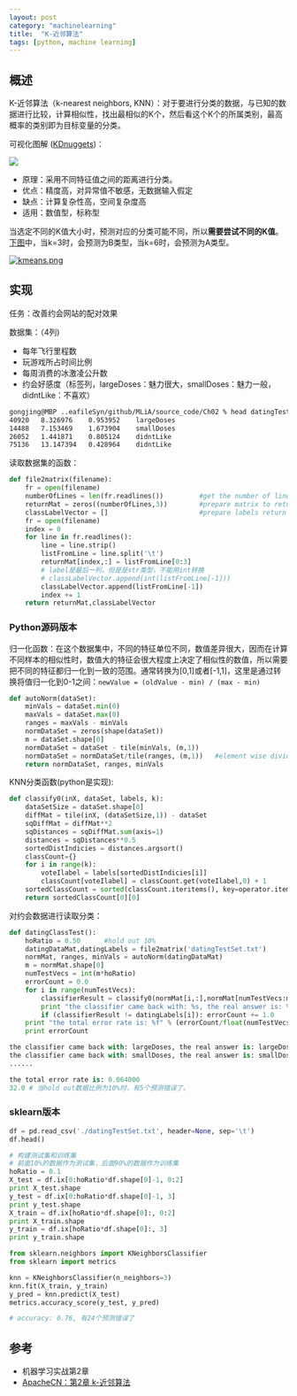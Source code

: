 ```yaml
---
layout: post
category: "machinelearning"
title:  "K-近邻算法"
tags: [python, machine learning]
---
```


## 概述

K-近邻算法（k-nearest neighbors, KNN）：对于要进行分类的数据，与已知的数据进行比较，计算相似性，找出最相似的K个，然后看这个K个的所属类别，最高概率的类别即为目标变量的分类。

可视化图解 ([KDnuggets]())：

![](https://cambridgecoding.files.wordpress.com/2016/01/knn2.jpg)

* 原理：采用不同特征值之间的距离进行分类。
* 优点：精度高，对异常值不敏感，无数据输入假定
* 缺点：计算复杂性高，空间复杂度高
* 适用：数值型，标称型

当选定不同的K值大小时，预测对应的分类可能不同，所以**需要尝试不同的K值**。[下图](https://towardsdatascience.com/knn-using-scikit-learn-c6bed765be75)中，当k=3时，会预测为B类型，当k=6时，会预测为A类型。

[![kmeans.png](https://i.loli.net/2019/04/17/5cb70a70e414b.png)](https://i.loli.net/2019/04/17/5cb70a70e414b.png)

## 实现

任务：改善约会网站的配对效果

数据集：（4列)

- 每年飞行里程数
- 玩游戏所占时间比例
- 每周消费的冰激凌公升数
- 约会好感度（标签列，largeDoses：魅力很大，smallDoses：魅力一般，didntLike：不喜欢）

```bash
gongjing@MBP ..eafileSyn/github/MLiA/source_code/Ch02 % head datingTestSet.txt
40920	8.326976	0.953952	largeDoses
14488	7.153469	1.673904	smallDoses
26052	1.441871	0.805124	didntLike
75136	13.147394	0.428964	didntLike
```

读取数据集的函数：

```python
def file2matrix(filename):
    fr = open(filename)
    numberOfLines = len(fr.readlines())         #get the number of lines in the file
    returnMat = zeros((numberOfLines,3))        #prepare matrix to return
    classLabelVector = []                       #prepare labels return   
    fr = open(filename)
    index = 0
    for line in fr.readlines():
        line = line.strip()
        listFromLine = line.split('\t')
        returnMat[index,:] = listFromLine[0:3]
        # label是最后一列，但是是str类型，不能用int转换
        # classLabelVector.append(int(listFromLine[-1]))
        classLabelVector.append(listFromLine[-1])
        index += 1
    return returnMat,classLabelVector
```

### Python源码版本

归一化函数：在这个数据集中，不同的特征单位不同，数值差异很大，因而在计算不同样本的相似性时，数值大的特征会很大程度上决定了相似性的数值，所以需要把不同的特征都归一化到一致的范围。通常转换为[0,1]或者[-1,1]，这里是通过转换将值归一化到0-1之间：`newValue = (oldValue - min) / (max - min)`

```python
def autoNorm(dataSet):
    minVals = dataSet.min(0)
    maxVals = dataSet.max(0)
    ranges = maxVals - minVals
    normDataSet = zeros(shape(dataSet))
    m = dataSet.shape[0]
    normDataSet = dataSet - tile(minVals, (m,1))
    normDataSet = normDataSet/tile(ranges, (m,1))   #element wise divide
    return normDataSet, ranges, minVals
```

KNN分类函数(python是实现): 

```python
def classify0(inX, dataSet, labels, k):
    dataSetSize = dataSet.shape[0]
    diffMat = tile(inX, (dataSetSize,1)) - dataSet
    sqDiffMat = diffMat**2
    sqDistances = sqDiffMat.sum(axis=1)
    distances = sqDistances**0.5
    sortedDistIndicies = distances.argsort()     
    classCount={}          
    for i in range(k):
        voteIlabel = labels[sortedDistIndicies[i]]
        classCount[voteIlabel] = classCount.get(voteIlabel,0) + 1
    sortedClassCount = sorted(classCount.iteritems(), key=operator.itemgetter(1), reverse=True)
    return sortedClassCount[0][0]
```

对约会数据进行读取分类：

```python
def datingClassTest():
    hoRatio = 0.50      #hold out 10%
    datingDataMat,datingLabels = file2matrix('datingTestSet.txt')       #load data setfrom file
    normMat, ranges, minVals = autoNorm(datingDataMat)
    m = normMat.shape[0]
    numTestVecs = int(m*hoRatio)
    errorCount = 0.0
    for i in range(numTestVecs):
        classifierResult = classify0(normMat[i,:],normMat[numTestVecs:m,:],datingLabels[numTestVecs:m],3)
        print "the classifier came back with: %s, the real answer is: %s" % (classifierResult, datingLabels[i])
        if (classifierResult != datingLabels[i]): errorCount += 1.0
    print "the total error rate is: %f" % (errorCount/float(numTestVecs))
    print errorCount
```

```python
the classifier came back with: largeDoses, the real answer is: largeDoses
the classifier came back with: smallDoses, the real answer is: smallDoses
......

the total error rate is: 0.064000
32.0 # 当hold out数据比例为10%时，有5个预测错误了。
```

### sklearn版本

```python
df = pd.read_csv('./datingTestSet.txt', header=None, sep='\t')
df.head()

# 构建测试集和训练集
# 前面10%的数据作为测试集，后面90%的数据作为训练集
hoRatio = 0.1
X_test = df.ix[0:hoRatio*df.shape[0]-1, 0:2]
print X_test.shape
y_test = df.ix[0:hoRatio*df.shape[0]-1, 3]
print y_test.shape
X_train = df.ix[hoRatio*df.shape[0]:, 0:2]
print X_train.shape
y_train = df.ix[hoRatio*df.shape[0]:, 3]
print y_train.shape

from sklearn.neighbors import KNeighborsClassifier
from sklearn import metrics

knn = KNeighborsClassifier(n_neighbors=3)
knn.fit(X_train, y_train)
y_pred = knn.predict(X_test)
metrics.accuracy_score(y_test, y_pred)

# accuracy: 0.76, 有24个预测错误了
```

## 参考

* 机器学习实战第2章
* [ApacheCN：第2章 k-近邻算法](http://ailearning.apachecn.org/ml/2.KNN/)





